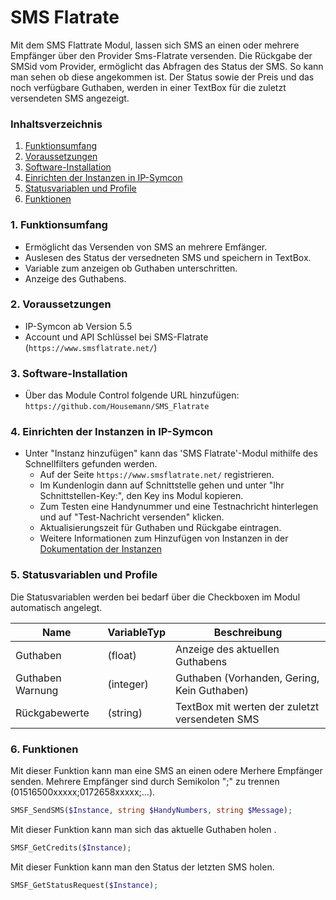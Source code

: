 # SMS Flatrate
Mit dem SMS Flattrate Modul, lassen sich SMS an einen oder mehrere Empfänger über den Provider Sms-Flatrate versenden. Die Rückgabe der SMSid vom Provider, ermöglicht das Abfragen des Status der SMS. So kann man sehen ob diese angekommen ist. Der Status sowie der Preis und das noch verfügbare Guthaben, werden in einer TextBox für die zuletzt versendeten SMS angezeigt. 

### Inhaltsverzeichnis

1. [Funktionsumfang](#1-funktionsumfang)
2. [Voraussetzungen](#2-voraussetzungen)
3. [Software-Installation](#3-software-installation)
4. [Einrichten der Instanzen in IP-Symcon](#4-einrichten-der-instanzen-in-ip-symcon)
5. [Statusvariablen und Profile](#5-statusvariablen-und-profile)
6. [Funktionen](#6-funktionen)

### 1. Funktionsumfang

* Ermöglicht das Versenden von SMS an mehrere Emfänger.
* Auslesen des Status der versedneten SMS und speichern in TextBox.
* Variable zum anzeigen ob Guthaben unterschritten.
* Anzeige des Guthabens.

### 2. Voraussetzungen

- IP-Symcon ab Version 5.5
- Account und API Schlüssel bei SMS-Flatrate (`https://www.smsflatrate.net/`)

### 3. Software-Installation

* Über das Module Control folgende URL hinzufügen:
    `https://github.com/Housemann/SMS_Flatrate`

### 4. Einrichten der Instanzen in IP-Symcon

- Unter "Instanz hinzufügen" kann das 'SMS Flatrate'-Modul mithilfe des Schnellfilters gefunden werden.
    - Auf der Seite `https://www.smsflatrate.net/` registrieren. 
    - Im Kundenlogin dann auf Schnittstelle gehen und unter "Ihr Schnittstellen-Key:", den Key ins Modul kopieren.
    - Zum Testen eine Handynummer und eine Testnachricht hinterlegen und auf "Test-Nachricht versenden" klicken.
    - Aktualisierungszeit für Guthaben und Rückgabe eintragen.
    - Weitere Informationen zum Hinzufügen von Instanzen in der [Dokumentation der Instanzen](https://www.symcon.de/service/dokumentation/konzepte/instanzen/#Instanz_hinzufügen)

### 5. Statusvariablen und Profile

Die Statusvariablen werden bei bedarf über die Checkboxen im Modul automatisch angelegt.

Name             | VariableTyp | Beschreibung
---------------- | ----------- | ---------------------
Guthaben         | (float)     | Anzeige des aktuellen Guthabens
Guthaben Warnung | (integer)   | Guthaben (Vorhanden, Gering, Kein Guthaben)
Rückgabewerte    | (string)    | TextBox mit werten der zuletzt versendeten SMS

### 6. Funktionen

Mit dieser Funktion kann man eine SMS an einen odere Merhere Empfänger senden. Mehrere Empfänger sind durch Semikolon ";" zu trennen (01516500xxxxx;0172658xxxxx;...).
```php
SMSF_SendSMS($Instance, string $HandyNumbers, string $Message);
```

Mit dieser Funktion kann man sich das aktuelle Guthaben holen .
```php
SMSF_GetCredits($Instance);
```

Mit dieser Funktion kann man den Status der letzten SMS holen.
```php
SMSF_GetStatusRequest($Instance);
```